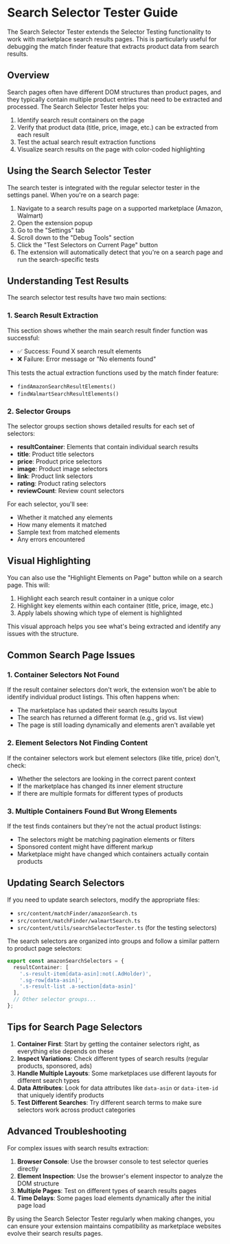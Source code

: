 # Search Selector Tester Guide

The Search Selector Tester extends the Selector Testing functionality to work with marketplace search results pages. This is particularly useful for debugging the match finder feature that extracts product data from search results.

## Overview

Search pages often have different DOM structures than product pages, and they typically contain multiple product entries that need to be extracted and processed. The Search Selector Tester helps you:

1. Identify search result containers on the page
2. Verify that product data (title, price, image, etc.) can be extracted from each result
3. Test the actual search result extraction functions
4. Visualize search results on the page with color-coded highlighting

## Using the Search Selector Tester

The search tester is integrated with the regular selector tester in the settings panel. When you're on a search page:

1. Navigate to a search results page on a supported marketplace (Amazon, Walmart)
2. Open the extension popup
3. Go to the "Settings" tab
4. Scroll down to the "Debug Tools" section
5. Click the "Test Selectors on Current Page" button
6. The extension will automatically detect that you're on a search page and run the search-specific tests

## Understanding Test Results

The search selector test results have two main sections:

### 1. Search Result Extraction

This section shows whether the main search result finder function was successful:

- ✅ Success: Found X search result elements
- ❌ Failure: Error message or "No elements found"

This tests the actual extraction functions used by the match finder feature:
- `findAmazonSearchResultElements()`
- `findWalmartSearchResultElements()`

### 2. Selector Groups

The selector groups section shows detailed results for each set of selectors:

- **resultContainer**: Elements that contain individual search results
- **title**: Product title selectors
- **price**: Product price selectors
- **image**: Product image selectors
- **link**: Product link selectors
- **rating**: Product rating selectors
- **reviewCount**: Review count selectors

For each selector, you'll see:
- Whether it matched any elements
- How many elements it matched
- Sample text from matched elements
- Any errors encountered

## Visual Highlighting

You can also use the "Highlight Elements on Page" button while on a search page. This will:

1. Highlight each search result container in a unique color
2. Highlight key elements within each container (title, price, image, etc.)
3. Apply labels showing which type of element is highlighted

This visual approach helps you see what's being extracted and identify any issues with the structure.

## Common Search Page Issues

### 1. Container Selectors Not Found

If the result container selectors don't work, the extension won't be able to identify individual product listings. This often happens when:

- The marketplace has updated their search results layout
- The search has returned a different format (e.g., grid vs. list view)
- The page is still loading dynamically and elements aren't available yet

### 2. Element Selectors Not Finding Content

If the container selectors work but element selectors (like title, price) don't, check:

- Whether the selectors are looking in the correct parent context
- If the marketplace has changed its inner element structure
- If there are multiple formats for different types of products

### 3. Multiple Containers Found But Wrong Elements

If the test finds containers but they're not the actual product listings:

- The selectors might be matching pagination elements or filters
- Sponsored content might have different markup
- Marketplace might have changed which containers actually contain products

## Updating Search Selectors

If you need to update search selectors, modify the appropriate files:

- `src/content/matchFinder/amazonSearch.ts`
- `src/content/matchFinder/walmartSearch.ts`
- `src/content/utils/searchSelectorTester.ts` (for the testing selectors)

The search selectors are organized into groups and follow a similar pattern to product page selectors:

```typescript
export const amazonSearchSelectors = {
  resultContainer: [
    '.s-result-item[data-asin]:not(.AdHolder)',
    '.sg-row[data-asin]',
    '.s-result-list .a-section[data-asin]'
  ],
  // Other selector groups...
};
```

## Tips for Search Page Selectors

1. **Container First**: Start by getting the container selectors right, as everything else depends on these
2. **Inspect Variations**: Check different types of search results (regular products, sponsored, ads)
3. **Handle Multiple Layouts**: Some marketplaces use different layouts for different search types
4. **Data Attributes**: Look for data attributes like `data-asin` or `data-item-id` that uniquely identify products
5. **Test Different Searches**: Try different search terms to make sure selectors work across product categories

## Advanced Troubleshooting

For complex issues with search results extraction:

1. **Browser Console**: Use the browser console to test selector queries directly
2. **Element Inspection**: Use the browser's element inspector to analyze the DOM structure
3. **Multiple Pages**: Test on different types of search results pages
4. **Time Delays**: Some pages load elements dynamically after the initial page load

By using the Search Selector Tester regularly when making changes, you can ensure your extension maintains compatibility as marketplace websites evolve their search results pages.
